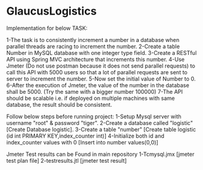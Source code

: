 # GlaucusLogistics
Implementation for below TASK:

1-The task is to consistently increment a number in a database when parallel threads are racing to increment the number.
2-Create a table Number in MySQL database with one integer type field.
3-Create a RESTful API using Spring MVC architecture that increments this number.
4-Use Jmeter (Do not use postman because it does not send parallel requests) to call this API with 5000 users so that a lot of parallel requests are sent to server to increment the number.
5-Now set the initial value of Number to 0.
6-After the execution of Jmeter, the value of the number in the database shall be 5000. (Try the same with a bigger number 100000)
7-The API should be scalable i.e. if deployed on multiple machines with same database, the result should be consistent.

Follow below steps before running project:
1-Setup Mysql server with username "root" & password "tiger".
2-Create a database called "logistic"[Create Database logistic].
3-Create a table "number" [Create table logistic (id int PRIMARY KEY,index_counter int)]
4-Initialize both id and index_counter values with 0 [Insert into number values(0,0)]

Jmeter Test results can be Found in main repository
1-Tcmysql.jmx [jmeter test plan file]
2-testresults.jtl [jmeter test result]
